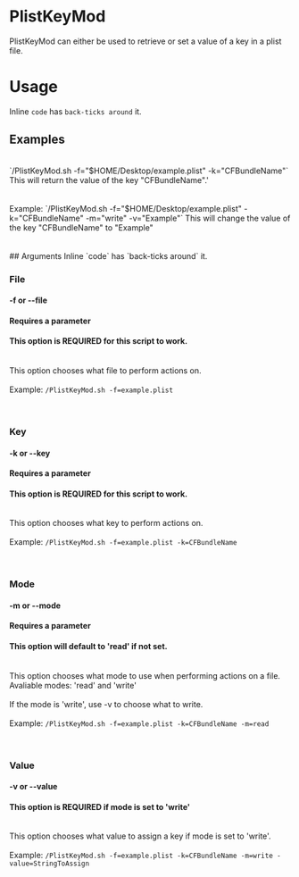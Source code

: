 # PlistKeyMod

PlistKeyMod can either be used to retrieve or set a value of a key in a plist file. 

# Usage
Inline `code` has `back-ticks around` it.
## Examples
<br>
`/PlistKeyMod.sh -f="$HOME/Desktop/example.plist" -k="CFBundleName"`
This will return the value of the key "CFBundleName".'<br><br>
<br>
Example: `/PlistKeyMod.sh -f="$HOME/Desktop/example.plist" -k="CFBundleName" -m="write" -v="Example"`
This will change the value of the key "CFBundleName" to "Example"<br><br>
<br>
## Arguments
Inline `code` has `back-ticks around` it.

### File
#### -f or --file
#### Requires a parameter
#### This option is REQUIRED for this script to work.
<br>This option chooses what file to perform actions on.<br><br>
Example: `/PlistKeyMod.sh -f=example.plist`
<br><br><br>

### Key
#### -k or --key
#### Requires a parameter
#### This option is REQUIRED for this script to work.
<br>This option chooses what key to perform actions on.<br><br>
Example: `/PlistKeyMod.sh -f=example.plist -k=CFBundleName`
<br><br><br>

### Mode
#### -m or --mode
#### Requires a parameter
#### This option will default to 'read' if not set.
<br>This option chooses what mode to use when performing actions on a file.<br>
Avaliable modes: 'read' and 'write'
<br><br>
If the mode is 'write', use -v to choose what to write.
<br><br>
Example: `/PlistKeyMod.sh -f=example.plist -k=CFBundleName -m=read`
<br><br><br>


### Value
#### -v or --value
#### This option is REQUIRED if mode is set to 'write'
<br>This option chooses what value to assign a key if mode is set to 'write'.<br><br>
Example: `/PlistKeyMod.sh -f=example.plist -k=CFBundleName -m=write -value=StringToAssign`
<br><br><br>
